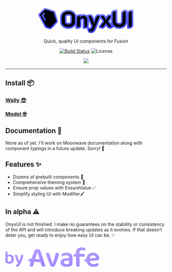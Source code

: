 <p align="center">
  <a href="https://avafe.me/OnyxUI">
    <picture>
      <source media="(prefers-color-scheme: dark)" srcset="/gh-assets/logo.svg"></source>
      <source media="(prefers-color-scheme: light)" srcset="/gh-assets/logo.svg"></source>
      <img alt="OnyxUI" src="/gh-assets/logo.svg" height="90"></img>
    </picture>
  </a>
</p>

<p align="center">
  Quick, quality UI components for Fusion
</p>

<p align="center">
  <a href="https://github.com/imavafe/OnyxUI/actions"><img src="https://img.shields.io/github/actions/workflow/status/imavafe/OnyxUI/ci.yaml?branch=main" alt="Build Status"></a>
  <img title="MIT licensed" alt="License" src="https://img.shields.io/github/license/ImAvafe/OnyxUI"></img>
</p>

<p align="center">
  <a href="https://discord.gg/fyeYey62Dm"><img src="https://dcbadge.vercel.app/api/server/fyeYey62Dm"></img></a>
</p>

---

## Install 📦

### [Wally 😎](https://wally.run/package/imavafe/onyx-ui)

### [Model 🤓](https://github.com/ImAvafe/OnyxUI/releases/latest)

## Documentation 📄

None as of yet. I'll work on Moonwave documentation along with component typings in a future update. Sorry! 😬

## Features ✨

- Dozens of prebuilt components 🧩
- Comprehensive theming system 🎨
- Ensure prop values with EnsureValue ✅
- Simplify styling UI with Modifier🖌️

## In alpha ⚠️

OnyxUI is not finished. I make no guarantees on the stability or consistency of the  API and will introduce  breaking updates as it evolves. If that doesn't deter you, get ready to enjoy how easy UI can be. ✨

##

[![By Avafe](/gh-assets/watermark.svg)](https://avafe.me)
